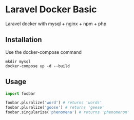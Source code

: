 # Laravel Docker Basic

Laravel docker with mysql + nginx + npm + php

## Installation

Use the docker-compose command 

```docker
mkdir mysql
docker-compose up -d --build
```


## Usage

```python
import foobar

foobar.pluralize('word') # returns 'words'
foobar.pluralize('goose') # returns 'geese'
foobar.singularize('phenomena') # returns 'phenomenon'
```
